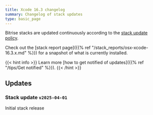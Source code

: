 ```yaml
---
title: Xcode 16.3 changelog
summary: Changelog of stack updates
type: basic_page
---
```


Bitrise stacks are updated continuously according to the [stack update policy](https://devcenter.bitrise.io/en/infrastructure/build-stacks/stack-update-policy.html).

Check out the [stack report page]({{% ref "/stack_reports/osx-xcode-16.3.x.md" %}}) for a snapshot of what is currently installed.

{{< hint info >}}
Learn more [how to get notified of updates]({{% ref "/tips/Get notified" %}}).
{{< /hint >}}

## Updates

### Stack update `v2025-04-01`

Initial stack release
